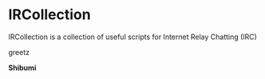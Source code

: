 # IRCollection

IRCollection is a collection of useful scripts for Internet Relay Chatting (IRC)

greetz

**Shibumi**

